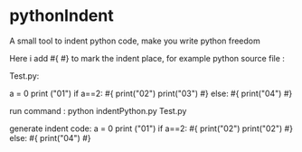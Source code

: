 # pythonIndent
A small tool to indent python code, make you write python freedom

Here i add #{ #} to mark the indent place, for example python source file :

Test.py:

a = 0
print ("01")
if a==2:
#{
print("02")
print("03")
#}
else:
#{
	print("04")
#}

run command :
python indentPython.py Test.py

generate indent code:
a = 0
print ("01")
if a==2:
#{
	print("02")
	print("02")
#}
else:
#{
	print("04")
#}

